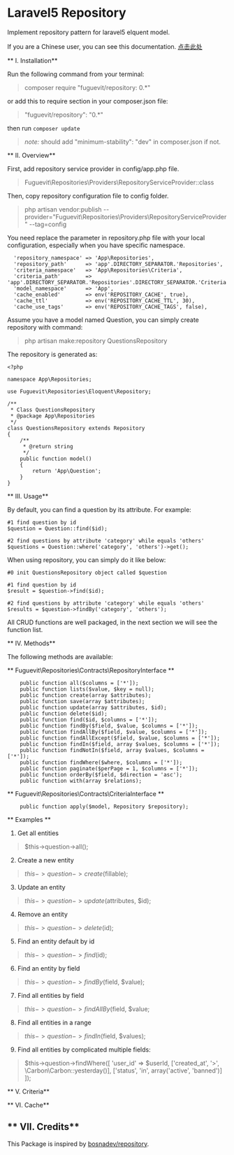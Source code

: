# Laravel5 Repository

Implement repository pattern for laravel5 elquent model.

If you are a Chinese user, you can see this documentation. [点击此处](https://github.com/fuguevit/repository/blob/master/README_ZH.md)

** I. Installation**

Run the following command from your terminal:

> composer require "fuguevit/repository: 0.*"

or add this to require section in  your composer.json file:

> "fuguevit/repository": "0.*"

then run `composer update`

> *note:* should add "minimum-stability": "dev" in composer.json if not.

** II. Overview**

First, add repository service provider in config/app.php file.

> Fuguevit\Repositories\Providers\RepositoryServiceProvider::class

Then, copy repository configuration file to config folder.

> php artisan vendor:publish --provider="Fuguevit\Repositories\Providers\RepositoryServiceProvider" --tag=config

You need replace the parameter in repository.php file with your local configuration, especially when you have specific namespace.

```
  'repository_namespace' => 'App\Repositories',
  'repository_path' 	 => 'app'.DIRECTORY_SEPARATOR.'Repositories',
  'criteria_namespace'   => 'App\Repositories\Criteria',
  'criteria_path'        => 'app'.DIRECTORY_SEPARATOR.'Repositories'.DIRECTORY_SEPARATOR.'Criteria',
  'model_namespace' 	 => 'App',
  'cache_enabled'   	 => env('REPOSITORY_CACHE', true),
  'cache_ttl'       	 => env('REPOSITORY_CACHE_TTL', 30),
  'cache_use_tags'       => env('REPOSITORY_CACHE_TAGS', false),
```
 
Assume you have a model named Question, you can simply create repository with command: 

> php artisan make:repository QuestionsRepository

The repository is generated as:

```
<?php

namespace App\Repositories;

use Fuguevit\Repositories\Eloquent\Repository;

/**
 * Class QuestionsRepository
 * @package App\Repositories
 */
class QuestionsRepository extends Repository
{
    /**
     * @return string
     */
    public function model()
    {
        return 'App\Question';
    }
}
```

** III. Usage**

By default, you can find a question by its attribute. For example:

```
#1 find question by id
$question = Question::find($id);

#2 find questions by attribute 'category' while equals 'others'
$questions = Question::where('category', 'others')->get();
```

When using repository, you can simply do it like below:

```
#0 init QuestionsRepository object called $question

#1 find question by id
$result = $question->find($id);

#2 find questions by attribute 'category' while equals 'others'
$results = $question->findBy('category', 'others');
```

All CRUD functions are well packaged, in the next section we will see the function list.

** IV. Methods**

The following methods are available:

** Fuguevit\Repositories\Contracts\RepositoryInterface **

```
    public function all($columns = ['*']);
    public function lists($value, $key = null);
    public function create(array $attributes);
    public function save(array $attributes);
    public function update(array $attributes, $id);
    public function delete($id);
    public function find($id, $columns = ['*']);
    public function findBy($field, $value, $columns = ['*']);
    public function findAllBy($field, $value, $columns = ['*']);
    public function findAllExcept($field, $value, $columns = ['*']);
    public function findIn($field, array $values, $columns = ['*']);
    public function findNotIn($field, array $values, $columns = ['*']);
    public function findWhere($where, $columns = ['*']);
    public function paginate($perPage = 1, $columns = ['*']);
    public function orderBy($field, $direction = 'asc');
    public function with(array $relations);
```

** Fuguevit\Repositories\Contracts\CriteriaInterface **

```
    public function apply($model, Repository $repository);
```

** Examples **

1. Get all entities

> $this->question->all();

2. Create a new entity

> $this->question->create($fillable);

3. Update an entity

> $this->question->update($attributes, $id);

4. Remove an entity

> $this->question->delete($id);

5. Find an entity default by id

> $this->question->find($id);

6. Find an entity by field

> $this->question->findBy($field, $value);

7. Find all entities by field

> $this->question->findAllBy($field, $value;

8. Find all entities in a range

> $this->question->findIn($field, $values);

9. Find all entities by complicated multiple fields:

> $this->question->findWhere([
    'user_id' => $userId,
    ['created_at', '>', \Carbon\Carbon::yesterday()],
    ['status', 'in', array('active', 'banned')]
]);

** V. Criteria**

** VI. Cache**

** VII. Credits**
----
This Package is inspired by [bosnadev/repository](https://github.com/bosnadev/repository).